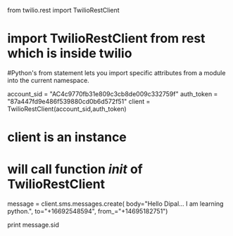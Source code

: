 from twilio.rest import TwilioRestClient
# import TwilioRestClient from rest which is inside twilio
#Python's from statement lets you import specific attributes from a module into the current namespace.

account_sid = "AC4c9770fb31e809c3cb8de009c332759f"
auth_token = "87a447fd9e486f539880cd0b6d572f51"
client = TwilioRestClient(account_sid,auth_token)
# client is an instance
# will call function _init_ of TwilioRestClient

message = client.sms.messages.create(
    body="Hello Dipal... I am learning python.",
    to="+16692548594",
    from_="+14695182751")

print message.sid
